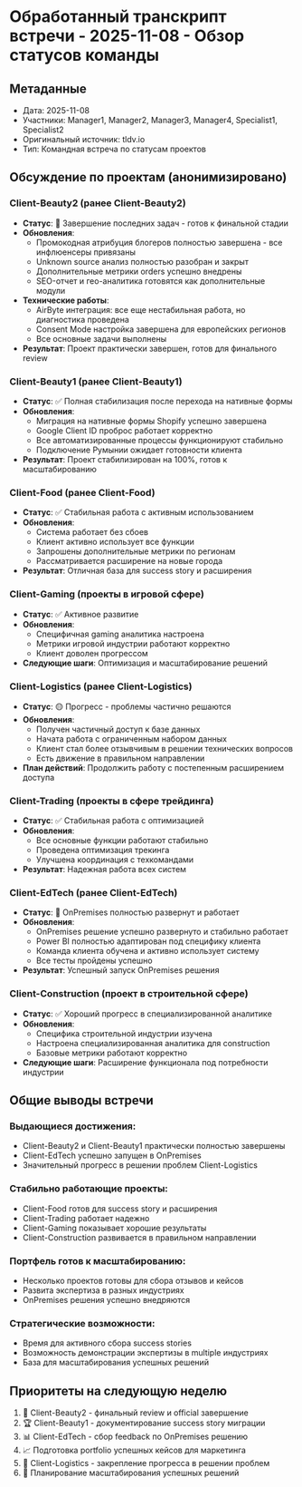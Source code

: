 # Обработанный транскрипт встречи - 2025-11-08 - Обзор статусов команды

## Метаданные
- Дата: 2025-11-08
- Участники: Manager1, Manager2, Manager3, Manager4, Specialist1, Specialist2
- Оригинальный источник: tldv.io
- Тип: Командная встреча по статусам проектов

## Обсуждение по проектам (анонимизировано)

### Client-Beauty2 (ранее Client-Beauty2)
- **Статус**: 🎉 Завершение последних задач - готов к финальной стадии
- **Обновления**:
  - Промокодная атрибуция блогеров полностью завершена - все инфлюенсеры привязаны
  - Unknown source анализ полностью разобран и закрыт
  - Дополнительные метрики orders успешно внедрены
  - SEO-отчет и гео-аналитика готовятся как дополнительные модули
- **Технические работы**:
  - AirByte интеграция: все еще нестабильная работа, но диагностика проведена
  - Consent Mode настройка завершена для европейских регионов
  - Все основные задачи выполнены
- **Результат**: Проект практически завершен, готов для финального review

### Client-Beauty1 (ранее Client-Beauty1)
- **Статус**: ✅ Полная стабилизация после перехода на нативные формы
- **Обновления**:
  - Миграция на нативные формы Shopify успешно завершена
  - Google Client ID проброс работает корректно
  - Все автоматизированные процессы функционируют стабильно
  - Подключение Румынии ожидает готовности клиента
- **Результат**: Проект стабилизирован на 100%, готов к масштабированию

### Client-Food (ранее Client-Food)
- **Статус**: ✅ Стабильная работа с активным использованием
- **Обновления**:
  - Система работает без сбоев
  - Клиент активно использует все функции
  - Запрошены дополнительные метрики по регионам
  - Рассматривается расширение на новые города
- **Результат**: Отличная база для success story и расширения

### Client-Gaming (проекты в игровой сфере)
- **Статус**: ✅ Активное развитие
- **Обновления**:
  - Специфичная gaming аналитика настроена
  - Метрики игровой индустрии работают корректно
  - Клиент доволен прогрессом
- **Следующие шаги**: Оптимизация и масштабирование решений

### Client-Logistics (ранее Client-Logistics)
- **Статус**: 🟡 Прогресс - проблемы частично решаются
- **Обновления**:
  - Получен частичный доступ к базе данных
  - Начата работа с ограниченным набором данных
  - Клиент стал более отзывчивым в решении технических вопросов
  - Есть движение в правильном направлении
- **План действий**: Продолжить работу с постепенным расширением доступа

### Client-Trading (проекты в сфере трейдинга)
- **Статус**: ✅ Стабильная работа с оптимизацией
- **Обновления**:
  - Все основные функции работают стабильно
  - Проведена оптимизация трекинга
  - Улучшена координация с техкомандами
- **Результат**: Надежная работа всех систем

### Client-EdTech (ранее Client-EdTech)
- **Статус**: 🚀 OnPremises полностью развернут и работает
- **Обновления**:
  - OnPremises решение успешно развернуто и стабильно работает
  - Power BI полностью адаптирован под специфику клиента
  - Команда клиента обучена и активно использует систему
  - Все тесты пройдены успешно
- **Результат**: Успешный запуск OnPremises решения

### Client-Construction (проект в строительной сфере)
- **Статус**: ✅ Хороший прогресс в специализированной аналитике
- **Обновления**:
  - Специфика строительной индустрии изучена
  - Настроена специализированная аналитика для construction
  - Базовые метрики работают корректно
- **Следующие шаги**: Расширение функционала под потребности индустрии

## Общие выводы встречи

### Выдающиеся достижения:
- Client-Beauty2 и Client-Beauty1 практически полностью завершены
- Client-EdTech успешно запущен в OnPremises
- Значительный прогресс в решении проблем Client-Logistics

### Стабильно работающие проекты:
- Client-Food готов для success story и расширения
- Client-Trading работает надежно
- Client-Gaming показывает хорошие результаты
- Client-Construction развивается в правильном направлении

### Портфель готов к масштабированию:
- Несколько проектов готовы для сбора отзывов и кейсов
- Развита экспертиза в разных индустриях
- OnPremises решения успешно внедряются

### Стратегические возможности:
- Время для активного сбора success stories
- Возможность демонстрации экспертизы в multiple индустриях
- База для масштабирования успешных решений

## Приоритеты на следующую неделю
1. 🎯 Client-Beauty2 - финальный review и official завершение
2. 🏆 Client-Beauty1 - документирование success story миграции
3. 📊 Client-EdTech - сбор feedback по OnPremises решению
4. 📈 Подготовка portfolio успешных кейсов для маркетинга
5. 🔄 Client-Logistics - закрепление прогресса в решении проблем
6. 🚀 Планирование масштабирования успешных решений
